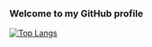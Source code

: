 ### Welcome to my GitHub profile
[![Top Langs](https://github-readme-stats.vercel.app/api/top-langs/?username=barisdurek&layout=compact)](https://github.com/anuraghazra/github-readme-stats)
